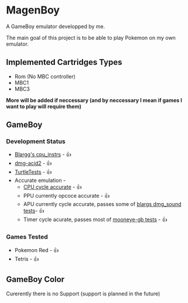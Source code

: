 # MagenBoy

A GameBoy emulator developped by me.

The main goal of this project is to be able to play Pokemon on my own emulator.

## Implemented Cartridges Types
- Rom (No MBC controller)
- MBC1
- MBC3

**More will be added if neccessary (and by neccessary I mean if games I want to play will require them)**

## GameBoy

### Development Status

- [Blargg's cpu_instrs](https://github.com/retrio/gb-test-roms/tree/master/cpu_instrs) - :thumbsup:
- [dmg-acid2](https://github.com/mattcurrie/dmg-acid2) - :thumbsup:
- [TurtleTests](https://github.com/Powerlated/TurtleTests) - :thumbsup:
- Accurate emulation - 
    - [CPU cycle accurate](https://github.com/retrio/gb-test-roms/tree/master/instr_timing) - :thumbsup:
    - PPU currently opcoce accurate - :thumbsup:
    - APU currently cycle accurate, passes some of [blargs dmg_sound tests](https://github.com/retrio/gb-test-roms/tree/master/dmg_sound)- :thumbsup:
    - Timer cycle acurate, passes most of [mooneye-gb tests](https://github.com/wilbertpol/mooneye-gb/tree/master/tests/acceptance/timer) - :thumbsup:

### Games Tested
- Pokemon Red - :thumbsup:
- Tetris - :thumbsup:

## GameBoy Color

Curerently there is no Support (support is planned in the future)